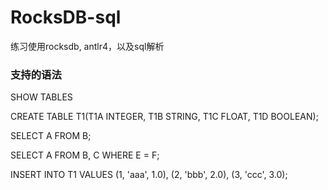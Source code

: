 # RocksDB-sql

练习使用rocksdb, antlr4，以及sql解析

### 支持的语法

SHOW TABLES

CREATE TABLE T1(T1A INTEGER, T1B STRING, T1C FLOAT, T1D BOOLEAN);

SELECT A FROM B;

SELECT A FROM B, C WHERE E = F;

INSERT INTO T1 VALUES (1, 'aaa', 1.0), (2, 'bbb', 2.0), (3, 'ccc', 3.0);